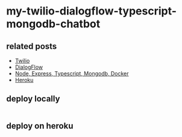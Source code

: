 # my-twilio-dialogflow-typescript-mongodb-chatbot

## related posts
- [Twilio](https://www.twilio.com/docs/libraries/node)
- [DialogFlow]()
- [Node, Express, Typescript, Mongodb, Docker]()
- [Heroku]()

## deploy locally
```
```

## deploy on heroku
```
```

